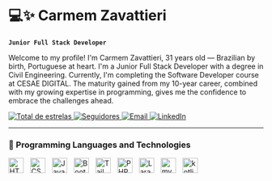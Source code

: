 # 💻✨ Carmem Zavattieri

**`Junior Full Stack Developer`**

Welcome to my profile!
I'm Carmem Zavattieri, 31 years old — Brazilian by birth, Portuguese at heart.
I'm a Junior Full Stack Developer with a degree in Civil Engineering.
Currently, I'm completing the Software Developer course at CESAE DIGITAL.
The maturity gained from my 10-year career, combined with my growing expertise in programming, gives me the confidence to embrace the challenges ahead.

<p align="left">
    <a href="https://github.com/CarmemZava?tab=repositories&sort=stargazers" target="_blank">
        <img 
            alt="Total de estrelas" 
            title="Total de estrelas GitHub" 
            src="https://custom-icon-badges.demolab.com/github/stars/CarmemZava?color=55960c&style=for-the-badge&labelColor=488207&logo=star&label=Stars"
        />
    </a>
    <a href="https://github.com/CarmemZava?tab=followers" target="_blank">
        <img 
            alt="Seguidores" 
            title="Me siga no GitHub" 
            src="https://custom-icon-badges.demolab.com/github/followers/CarmemZava?color=236ad3&labelColor=1155ba&style=for-the-badge&logo=github&label=Followers&logoColor=white"
        />
    </a>
    <a href="mailto:carmemzavattieri@hotmail.com" target="_blank">
        <img 
            alt="Email" 
            title="Me envie um email" 
            src="https://custom-icon-badges.demolab.com/badge/Email-FF5722?style=for-the-badge&logo=mail&logoColor=white&labelColor=E64A19"
        />
    </a>
    <a href="https://www.linkedin.com/in/carmem-zavattieri/" target="_blank">
        <img 
            alt="LinkedIn" 
            title="Veja meu LinkedIn" 
            src="https://custom-icon-badges.demolab.com/badge/LinkedIn-0A66C2?style=for-the-badge&logo=linkedin&logoColor=white&labelColor=004182"
        />
    </a> 
</p>


---

### 🤖 Programming Languages and Technologies

<img 
    align="left" 
    alt="HTML"
    title="HTML" 
    width="30px" 
    style="padding-right: 10px;" 
    src="https://cdn.jsdelivr.net/gh/devicons/devicon@latest/icons/html5/html5-original.svg" 
/>
<img 
    align="left" 
    alt="CSS" 
    title="CSS"
    width="30px" 
    style="padding-right: 10px;" 
    src="https://cdn.jsdelivr.net/gh/devicons/devicon@latest/icons/css3/css3-original.svg" 
/>
<img 
    align="left" 
    alt="JavaScript" 
    title="JavaScript"
    width="30px" 
    style="padding-right: 10px;" 
    src="https://cdn.jsdelivr.net/gh/devicons/devicon@latest/icons/javascript/javascript-original.svg" 
/>
<img 
    align="left" 
    alt="Bootstrap"
    title="Bootstrap" 
    width="30px" 
    style="padding-right: 10px;" 
    src="https://cdn.jsdelivr.net/gh/devicons/devicon@latest/icons/bootstrap/bootstrap-original.svg" 
/>
<img 
    align="left" 
    alt="Tailwind" 
    title="Tailwind"
    width="30px" 
    style="padding-right: 10px;" 
    src="https://cdn.jsdelivr.net/gh/devicons/devicon@latest/icons/tailwindcss/tailwindcss-original.svg" 
/>
<img 
    align="left" 
    alt="PHP" 
    title="PHP"
    width="30px" 
    style="padding-right: 10px;" 
    src="https://cdn.jsdelivr.net/gh/devicons/devicon@latest/icons/php/php-original.svg" 
/>
<img 
    align="left" 
    alt="Laravel" 
    title="Laravel"
    width="30px" 
    style="padding-right: 10px;" 
    src="https://cdn.jsdelivr.net/gh/devicons/devicon@latest/icons/laravel/laravel-original.svg" 
/>
<img 
    align="left" 
    alt="mysql" 
    title="mysql"
    width="30px" 
    style="padding-right: 10px;" 
    src="https://cdn.jsdelivr.net/gh/devicons/devicon@latest/icons/mysql/mysql-original.svg" 
/>
<img 
    align="left" 
    alt="kotlin" 
    title="kotlin"
    width="30px" 
    style="padding-right: 10px;" 
    src="https://cdn.jsdelivr.net/gh/devicons/devicon@latest/icons/kotlin/kotlin-original.svg"        
/>


